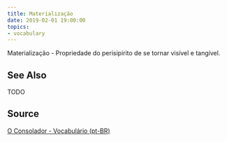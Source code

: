 ```yaml
---
title: Materialização
date: 2019-02-01 19:00:00
topics:
- vocabulary
---
```


Materialização - Propriedade do perisipirito de se tornar visível e tangível. 

## See Also
TODO

## Source
[O Consolador - Vocabulário (pt-BR)](http://www.oconsolador.com.br/linkfixo/vocabulario/principal.html)
